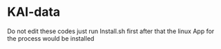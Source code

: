 # KAI-data
Do not edit these codes just run Install.sh first
after that the linux App for the process would be installed
